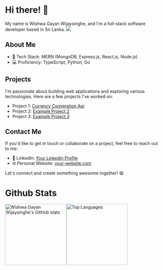 # Hi there! 👋

My name is Wishwa Gayan Wijaysinghe, and I'm a full-stack software developer based in Sri Lanka. 
![](https://komarev.com/ghpvc/?username=vishvagayanlk&color=green)
## About Me
- 🚀 Tech Stack: MERN (MongoDB, Express.js, React.js, Node.js)
- 💻 Proficiency: TypeScript, Python, Go

## Projects
I'm passionate about building web applications and exploring various technologies. Here are a few projects I've worked on:

- Project 1: [Currency Converation Api]([https://github.com/your-username/example-project-1](https://github.com/vishvagayanlk/currency-converter-api))
- Project 2: [Example Project 2](https://github.com/your-username/example-project-2)
- Project 3: [Example Project 3](https://github.com/your-username/example-project-3)

## Contact Me
If you'd like to get in touch or collaborate on a project, feel free to reach out to me:

- 💼 LinkedIn: [Your LinkedIn Profile](https://www.linkedin.com/in/vishva-gayan/)
- 🌐 Personal Website: [your-website.com](https://www.your-website.com)

Let's connect and create something awesome together! 😄
# Github Stats
<div style="display: flex; align-items: stretch;">
  <a href="https://github.com/vishvagayanlk">
    <img src="https://github-readme-stats.vercel.app/api?username=vishvagayanlk&show_icons=true&theme=radical" alt="Wishwa Gayan Wijaysinghe's GitHub stats" height="200" />
  </a>
  <a href="https://github.com/vishvagayanlk">
    <img src="https://github-readme-stats.vercel.app/api/top-langs/?username=vishvagayanlk&theme=radical" alt="Top Languages" height="200" />
  </a>
</div>
